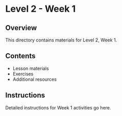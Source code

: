 # Level 2 - Week 1

## Overview

This directory contains materials for Level 2, Week 1.

## Contents

- Lesson materials
- Exercises
- Additional resources

## Instructions

Detailed instructions for Week 1 activities go here. 